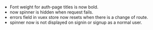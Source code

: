 * Font weight for auth-page titles is now bold.
* now spinner is hidden when request fails.
* errors field in vuex store now resets when there is a change of route.
* spinner now is not displayed on signin or signup as a normal user.
